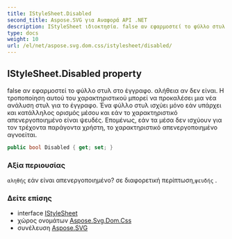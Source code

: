 ```yaml
---
title: IStyleSheet.Disabled
second_title: Aspose.SVG για Αναφορά API .NET
description: IStyleSheet ιδιοκτησία. false αν εφαρμοστεί το φύλλο στυλ στο έγγραφο. αλήθεια αν δεν είναι. Η τροποποίηση αυτού του χαρακτηριστικού μπορεί να προκαλέσει μια νέα ανάλυση στυλ για το έγγραφο. Ένα φύλλο στυλ ισχύει μόνο εάν υπάρχει και κατάλληλος ορισμός μέσου και εάν το χαρακτηριστικό απενεργοποιημένο είναι ψευδές. Επομένως εάν τα μέσα δεν ισχύουν για τον τρέχοντα παράγοντα χρήστη το χαρακτηριστικό απενεργοποιημένο αγνοείται.
type: docs
weight: 10
url: /el/net/aspose.svg.dom.css/istylesheet/disabled/
---
```

## IStyleSheet.Disabled property

false αν εφαρμοστεί το φύλλο στυλ στο έγγραφο. αλήθεια αν δεν είναι. Η τροποποίηση αυτού του χαρακτηριστικού μπορεί να προκαλέσει μια νέα ανάλυση στυλ για το έγγραφο. Ένα φύλλο στυλ ισχύει μόνο εάν υπάρχει και κατάλληλος ορισμός μέσου και εάν το χαρακτηριστικό απενεργοποιημένο είναι ψευδές. Επομένως, εάν τα μέσα δεν ισχύουν για τον τρέχοντα παράγοντα χρήστη, το χαρακτηριστικό απενεργοποιημένο αγνοείται.

```csharp
public bool Disabled { get; set; }
```

### Αξία περιουσίας

`αληθής` εάν είναι απενεργοποιημένο? σε διαφορετική περίπτωση,`ψευδής` .

### Δείτε επίσης

* interface [IStyleSheet](../)
* χώρος ονομάτων [Aspose.Svg.Dom.Css](../../istylesheet/)
* συνέλευση [Aspose.SVG](../../../)


